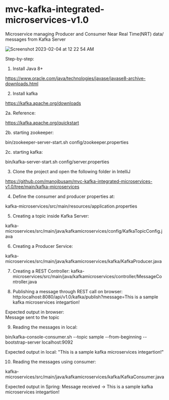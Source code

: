 # mvc-kafka-integrated-microservices-v1.0
Microservice managing Producer and Consumer Near Real Time(NRT) data/ messages from Kafka Server 


![Screenshot 2023-02-04 at 12 22 54 AM](https://user-images.githubusercontent.com/44409170/216750330-d4ca5d7b-f0fe-43ac-80aa-bf0c9efcb775.png)


Step-by-step:

1. Install Java 8+

https://www.oracle.com/java/technologies/javase/javase8-archive-downloads.html

2. Install kafka

https://kafka.apache.org/downloads

2a. Reference: 

https://kafka.apache.org/quickstart

2b. starting zookeeper:

bin/zookeeper-server-start.sh config/zookeeper.properties

2c. starting kafka:

bin/kafka-server-start.sh config/server.properties

3. Clone the project and open the following folder in IntelliJ

https://github.com/manojbusam/mvc-kafka-integrated-microservices-v1.0/tree/main/kafka-microservices

4. Define the consumer and producer properties at:

kafka-microservices/src/main/resources/application.properties

5. Creating a topic inside Kafka Server:

kafka-microservices/src/main/java/kafkamicroservices/config/KafkaTopicConfig.java


6. Creating a Producer Service:

kafka-microservices/src/main/java/kafkamicroservices/kafka/KafkaProducer.java

7. Creating a REST Controller:
kafka-microservices/src/main/java/kafkamicroservices/controller/MessageController.java

8. Publishing a message through REST call on browser:
http:localhost:8080/api/v1.0/kafka/publish?message=This is a sample kafka microservices integartion!

Expected output in browser:   
Message sent to the topic

9. Reading the messages in local:

bin/kafka-console-consumer.sh --topic sample --from-beginning --bootstrap-server localhost:9092

Expected output in local: 
"This is a sample kafka microservices integartion!"

10. Reading the messages using consumer:

kafka-microservices/src/main/java/kafkamicroservices/kafka/KafkaConsumer.java

Expected output in Spring:
Message received -> This is a sample kafka microservices integartion!